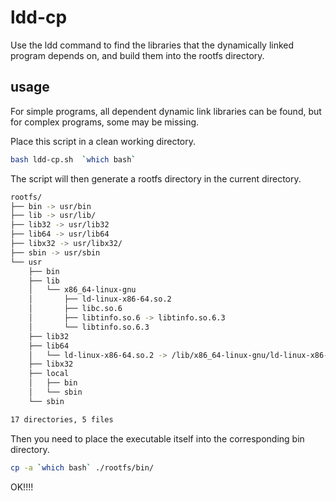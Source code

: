# ldd-cp
Use the ldd command to find the libraries that the dynamically linked program depends on, and build them into the rootfs directory.


## usage

For simple programs, all dependent dynamic link libraries can be found, but for complex programs, some may be missing.

Place this script in a clean working directory.

```bash
bash ldd-cp.sh  `which bash`
```

The script will then generate a rootfs directory in the current directory.

```bash
rootfs/
├── bin -> usr/bin
├── lib -> usr/lib/
├── lib32 -> usr/lib32
├── lib64 -> usr/lib64
├── libx32 -> usr/libx32/
├── sbin -> usr/sbin
└── usr
    ├── bin
    ├── lib
    │   └── x86_64-linux-gnu
    │       ├── ld-linux-x86-64.so.2
    │       ├── libc.so.6
    │       ├── libtinfo.so.6 -> libtinfo.so.6.3
    │       └── libtinfo.so.6.3
    ├── lib32
    ├── lib64
    │   └── ld-linux-x86-64.so.2 -> /lib/x86_64-linux-gnu/ld-linux-x86-64.so.2
    ├── libx32
    ├── local
    │   ├── bin
    │   └── sbin
    └── sbin

17 directories, 5 files
```

Then you need to place the executable itself into the corresponding bin directory.

```bash
cp -a `which bash` ./rootfs/bin/
```
OK!!!! 